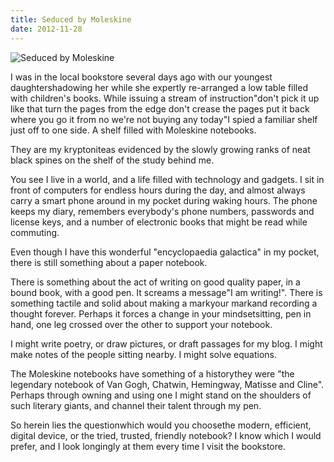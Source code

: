 ```yaml
---
title: Seduced by Moleskine
date: 2012-11-28
---
```


![Seduced by Moleskine](https://source.unsplash.com/Pll7AP6NFpY/1600x900)

I was in the local bookstore several days ago with our youngest daughtershadowing her while she expertly re-arranged a low table filled with children's books. While issuing a stream of instruction"don't pick it up like that turn the pages from the edge don't crease the pages put it back where you go it from no we're not buying any today"I spied a familiar shelf just off to one side. A shelf filled with Moleskine notebooks.

They are my kryptoniteas evidenced by the slowly growing ranks of neat black spines on the shelf of the study behind me.

You see I live in a world, and a life filled with technology and gadgets. I sit in front of computers for endless hours during the day, and almost always carry a smart phone around in my pocket during waking hours. The phone keeps my diary, remembers everybody's phone numbers, passwords and license keys, and a number of electronic books that might be read while commuting.

Even though I have this wonderful "encyclopaedia galactica" in my pocket, there is still something about a paper notebook.

There is something about the act of writing on good quality paper, in a bound book, with a good pen. It screams a message"I am writing!". There is something tactile and solid about making a markyour markand recording a thought forever. Perhaps it forces a change in your mindsetsitting, pen in hand, one leg crossed over the other to support your notebook.

I might write poetry, or draw pictures, or draft passages for my blog. I might make notes of the people sitting nearby. I might solve equations.

The Moleskine notebooks have something of a historythey were "the legendary notebook of Van Gogh, Chatwin, Hemingway, Matisse and Cline". Perhaps through owning and using one I might stand on the shoulders of such literary giants, and channel their talent through my pen.

So herein lies the questionwhich would you choosethe modern, efficient, digital device, or the tried, trusted, friendly notebook? I know which I would prefer, and I look longingly at them every time I visit the bookstore.